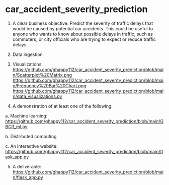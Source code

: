 # car_accident_severity_prediction

1) A clear business objective:
Predict the severity of traffic delays that would be caused by potential car accidents. This could be useful to anyone who wants to know about possible delays in traffic, such as commuters, or city officials who are trying to expect or reduce traffic delays.

2) Data ingestion


3) Visualizations:
https://github.com/ghappy112/car_accident_severity_prediction/blob/main/Scatterplot%20Matrix.png
https://github.com/ghappy112/car_accident_severity_prediction/blob/main/Frequency%20Bar%20Chart.png
https://github.com/ghappy112/car_accident_severity_prediction/blob/main/data_visualizations.py

4) A demonstration of at least one of the following: 
  
  a. Machine learning:
  https://github.com/ghappy112/car_accident_severity_prediction/blob/main/GBClf_ml.py
  
  b. Distributed computing 
  
  c. An interactive website:
  https://github.com/ghappy112/car_accident_severity_prediction/blob/main/flask_app.py

5) A deliverable:
https://github.com/ghappy112/car_accident_severity_prediction/blob/main/flask_app.py
